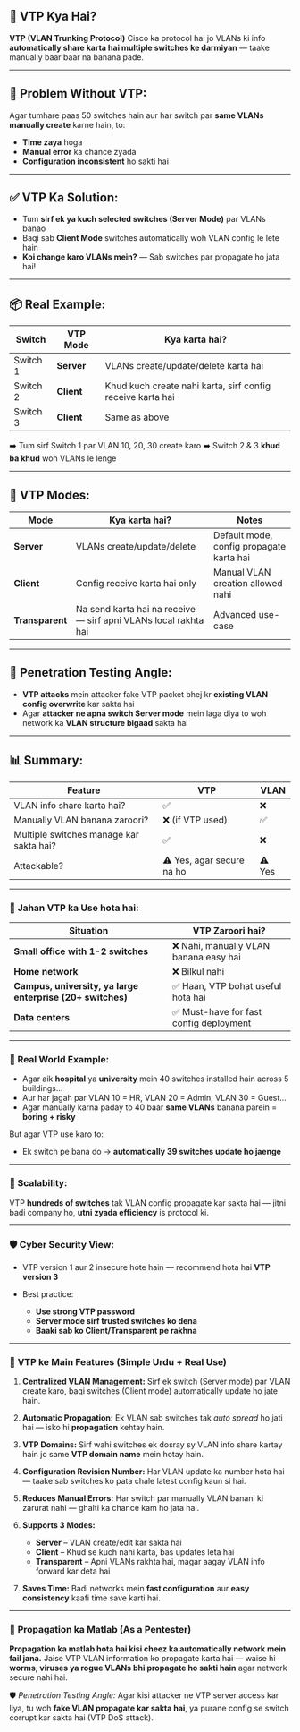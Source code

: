 ## 🔧 **VTP Kya Hai?**

**VTP (VLAN Trunking Protocol)**
Cisco ka protocol hai jo VLANs ki info **automatically share karta hai multiple switches ke darmiyan** — taake manually baar baar na banana pade.

---

## 🧠 Problem Without VTP:

Agar tumhare paas 50 switches hain aur har switch par **same VLANs manually create** karne hain, to:

* **Time zaya** hoga
* **Manual error** ka chance zyada
* **Configuration inconsistent** ho sakti hai

---

## ✅ VTP Ka Solution:

* Tum **sirf ek ya kuch selected switches (Server Mode)** par VLANs banao
* Baqi sab **Client Mode** switches automatically woh VLAN config le lete hain
* **Koi change karo VLANs mein?** — Sab switches par propagate ho jata hai!

---

## 📦 Real Example:

| Switch   | VTP Mode   | Kya karta hai?                                             |
| -------- | ---------- | ---------------------------------------------------------- |
| Switch 1 | **Server** | VLANs create/update/delete karta hai                       |
| Switch 2 | **Client** | Khud kuch create nahi karta, sirf config receive karta hai |
| Switch 3 | **Client** | Same as above                                              |

➡️ Tum sirf Switch 1 par VLAN 10, 20, 30 create karo
➡️ Switch 2 & 3 **khud ba khud** woh VLANs le lenge

---

## 🔑 VTP Modes:

| Mode            | Kya karta hai?                                                  | Notes                                    |
| --------------- | --------------------------------------------------------------- | ---------------------------------------- |
| **Server**      | VLANs create/update/delete                                      | Default mode, config propagate karta hai |
| **Client**      | Config receive karta hai only                                   | Manual VLAN creation allowed nahi        |
| **Transparent** | Na send karta hai na receive — sirf apni VLANs local rakhta hai | Advanced use-case                        |

---

## 🔐 Penetration Testing Angle:

* **VTP attacks** mein attacker fake VTP packet bhej kr **existing VLAN config overwrite** kar sakta hai
* Agar **attacker ne apna switch Server mode** mein laga diya to woh network ka **VLAN structure bigaad** sakta hai

---

## 📊 Summary:

| Feature                                 | VTP                       | VLAN   |
| --------------------------------------- | ------------------------- | ------ |
| VLAN info share karta hai?              | ✅                         | ❌      |
| Manually VLAN banana zaroori?           | ❌ (if VTP used)           | ✅      |
| Multiple switches manage kar sakta hai? | ✅                         | ❌      |
| Attackable?                             | ⚠️ Yes, agar secure na ho | ⚠️ Yes |

---

### 🏢 **Jahan VTP ka Use hota hai:**

| Situation                                                  | VTP Zaroori hai?                       |
| ---------------------------------------------------------- | -------------------------------------- |
| **Small office with 1-2 switches**                         | ❌ Nahi, manually VLAN banana easy hai  |
| **Home network**                                           | ❌ Bilkul nahi                          |
| **Campus, university, ya large enterprise (20+ switches)** | ✅ Haan, VTP bohat useful hota hai      |
| **Data centers**                                           | ✅ Must-have for fast config deployment |

---

### 🧠 Real World Example:

* Agar aik **hospital** ya **university** mein 40 switches installed hain across 5 buildings...
* Aur har jagah par VLAN 10 = HR, VLAN 20 = Admin, VLAN 30 = Guest...
* Agar manually karna paday to 40 baar **same VLANs** banana parein = **boring + risky**

But agar VTP use karo to:

* Ek switch pe bana do → **automatically 39 switches update ho jaenge**

---

### 🔢 Scalability:

VTP **hundreds of switches** tak VLAN config propagate kar sakta hai — jitni badi company ho, **utni zyada efficiency** is protocol ki.

---

### 🛡️ Cyber Security View:

* VTP version 1 aur 2 insecure hote hain — recommend hota hai **VTP version 3**
* Best practice:

  * **Use strong VTP password**
  * **Server mode sirf trusted switches ko dena**
  * **Baaki sab ko Client/Transparent pe rakhna**

---

### 🔰 **VTP ke Main Features (Simple Urdu + Real Use)**

1. **Centralized VLAN Management:**
   Sirf ek switch (Server mode) par VLAN create karo, baqi switches (Client mode) automatically update ho jate hain.

2. **Automatic Propagation:**
   Ek VLAN sab switches tak *auto spread* ho jati hai — isko hi **propagation** kehtay hain.

3. **VTP Domains:**
   Sirf wahi switches ek dosray sy VLAN info share kartay hain jo same **VTP domain name** mein hotay hain.

4. **Configuration Revision Number:**
   Har VLAN update ka number hota hai — taake sab switches ko pata chale latest config kaun si hai.

5. **Reduces Manual Errors:**
   Har switch par manually VLAN banani ki zarurat nahi — ghalti ka chance kam ho jata hai.

6. **Supports 3 Modes:**

   * **Server** – VLAN create/edit kar sakta hai
   * **Client** – Khud se kuch nahi karta, bas updates leta hai
   * **Transparent** – Apni VLANs rakhta hai, magar aagay VLAN info forward kar deta hai

7. **Saves Time:**
   Badi networks mein **fast configuration** aur **easy consistency** kaafi time save karti hai.

---

### 📘 **Propagation ka Matlab (As a Pentester)**

**Propagation ka matlab hota hai kisi cheez ka automatically network mein fail jana.**
Jaise VTP VLAN information ko propagate karta hai — waise hi **worms, viruses ya rogue VLANs bhi propagate ho sakti hain** agar network secure nahi hai.

🛡️ *Penetration Testing Angle:*
Agar kisi attacker ne VTP server access kar liya, tu woh **fake VLAN propagate kar sakta hai**, ya purane config se switch corrupt kar sakta hai (VTP DoS attack).

